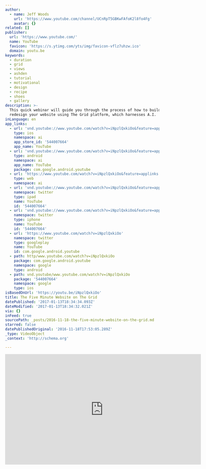 ```yaml
---
author:
  - name: Jeff Woods
    url: 'https://www.youtube.com/channel/UCnRpT5GBKwFAfoK2l8fo4Fg'
    avatar: {}
related: []
publisher:
  url: 'https://www.youtube.com/'
  name: YouTube
  favicon: 'https://s.ytimg.com/yts/img/favicon-vflz7uhzw.ico'
  domain: youtu.be
keywords:
  - duration
  - grid
  - views
  - ashden
  - tutorial
  - motivational
  - design
  - recipe
  - shoes
  - gallery
description: >-
  This quick webinar will guide you through the process of how to build and
  redesign your website using The Grid platform, which harnesses A.I.
inLanguage: en
app_links:
  - url: 'vnd.youtube://www.youtube.com/watch?v=iNpzlQxkiOo&feature=applinks'
    type: ios
    namespace: ai
    app_store_id: '544007664'
    app_name: YouTube
  - url: 'vnd.youtube://www.youtube.com/watch?v=iNpzlQxkiOo&feature=applinks'
    type: android
    namespace: ai
    app_name: YouTube
    package: com.google.android.youtube
  - url: 'https://www.youtube.com/watch?v=iNpzlQxkiOo&feature=applinks'
    type: web
    namespace: ai
  - url: 'vnd.youtube://www.youtube.com/watch?v=iNpzlQxkiOo&feature=applinks'
    namespace: twitter
    type: ipad
    name: YouTube
    id: '544007664'
  - url: 'vnd.youtube://www.youtube.com/watch?v=iNpzlQxkiOo&feature=applinks'
    namespace: twitter
    type: iphone
    name: YouTube
    id: '544007664'
  - url: 'https://www.youtube.com/watch?v=iNpzlQxkiOo'
    namespace: twitter
    type: googleplay
    name: YouTube
    id: com.google.android.youtube
  - path: http/www.youtube.com/watch?v=iNpzlQxkiOo
    package: com.google.android.youtube
    namespace: google
    type: android
  - path: vnd.youtube/www.youtube.com/watch?v=iNpzlQxkiOo
    package: '544007664'
    namespace: google
    type: ios
isBasedOnUrl: 'https://youtu.be/iNpzlQxkiOo'
title: The Five Minute Website on The Grid
datePublished: '2017-01-13T18:34:34.093Z'
dateModified: '2017-01-13T18:34:32.021Z'
via: {}
inFeed: true
sourcePath: _posts/2016-11-18-the-five-minute-website-on-the-grid.md
starred: false
datePublishedOriginal: '2016-11-18T17:53:05.289Z'
_type: VideoObject
_context: 'http://schema.org'

---
```

<iframe src="https://cdn.embedly.com/widgets/media.html?src=https%3A%2F%2Fwww.youtube.com%2Fembed%2FiNpzlQxkiOo%3Ffeature%3Doembed&amp;url=http%3A%2F%2Fwww.youtube.com%2Fwatch%3Fv%3DiNpzlQxkiOo&amp;image=https%3A%2F%2Fi.ytimg.com%2Fvi%2FiNpzlQxkiOo%2Fhqdefault.jpg&amp;key=b7d04c9b404c499eba89ee7072e1c4f7&amp;type=text%2Fhtml&amp;schema=youtube" width="640" height="360" scrolling="no" frameborder="0" allowfullscreen="" style=""></iframe>